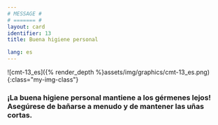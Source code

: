 ```yaml
---
# MESSAGE #
# ======= #
layout: card
identifier: 13
title: Buena higiene personal

lang: es
---
```


![cmt-13_es]({% render_depth %}assets/img/graphics/cmt-13_es.png){:class="my-img-class"}

### ¡La buena higiene personal mantiene a los gérmenes lejos! Asegúrese de bañarse a menudo y de mantener las uñas cortas.
